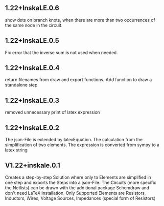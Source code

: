 ## 1.22+InskaLE.0.6
show dots on branch knots, when there are more than two occurrences of the same node in the circuit.

## 1.22+InskaLE.0.5
Fix error that the inverse sum is not used when needed.

## 1.22+InskaLE.0.4
return filenames from draw and export functions. Add function to draw a standalone step.

## 1.22+InskaLE.0.3
removed unnecessary print of latex expression

## 1.22+InskaLE.0.2
The json-File is extended by latexEquation. The calculation from the simplification of two
elements. The expression is converted from sympy to a latex string

## V1.22+inskale.0.1
Creates a step-by-step Solution where only to Elements are simplified
in one step and exports the Steps into a json-File. The Circuits
(more specific the Netlists) can be drawn with the additional package
Schemdraw and don't need LaTeX installation. Only Supported Elements are
Resistors, Inductors, Wires, Voltage Sources, Impedances (special form of Resistors)